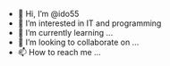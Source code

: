 - 👋 Hi, I’m @ido55
- 👀 I’m interested in IT and programming
- 🌱 I’m currently learning ...
- 💞️ I’m looking to collaborate on ...
- 📫 How to reach me ...

<!---
ido55/ido55 is a ✨ special ✨ repository because its `README.md` (this file) appears on your GitHub profile.
You can click the Preview link to take a look at your changes.
--->
